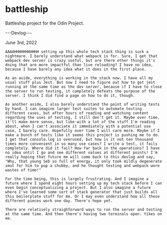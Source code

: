 # battleship
Battleship project for the Odin Project.

---Devlog---

June 3rd, 2022

    AAAAHHHHHHHHHHH setting up this whole tech stack thing is suck a nightmare. I barely understand what webpack is for. Sure, I get that webpack dev server is crazy useful, but are there other things it's doing that are more impactful than live reloading? I have no idea, because I have barely any idea what it does in the first place.

    As an aside, everything is working in the stack now. I have all my usual stuff plus Jest. But now I need to figure out how to get jest running at the same time as the dev server, because if I have to close the server to run testing, it completely defeats the purpose of the server. I think I did find a page on how to do it, though. 
    
    As another aside, I also barely understand the point of writing tests by hand. I can imagine larger test suites to automate testing different cases, but after hours of reading and watching content regarding the uses of testing, I still don't get it. Maybe over time, it'll make more sense, but like with a lot of the stuff I'm reading about, when I can't associate it immediately with a potential use case, I barely care. Hopefully over time I will care more. Maybe if I make a bunch of tests like it seems this project is pushing me to do. I get that console.log is overused, but how is it not ten thousand times more convenient in so many use cases? I write a test, it fails completely. Where did it fail? How far back in the operations? I have no idea until I go and see different values at different points! I'm really hoping that future me will come back to this devlog and say, "Why, that young Seb so full of energy, it only took mildly degenerate smut for him to pop a chubby, and he thought testing and webpack were wastes of time!" 

    For the time being, this is largely frustrating. And I imagine a future where I spend eight hours setting up my tech stack before I can even begin conceptualizing a project. But I also imagine a future where I've learned some sort of stack generator that just builds all this boilerplate stuff for me. Or I may even understand how all these different pieces work one day. There's hope yet. 

    There are relatively straighforward ways to run the server and testing at the same time. And then there's having two terminals open. Yikes on me.
